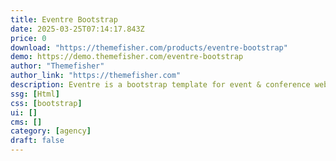 ```yaml
---
title: Eventre Bootstrap
date: 2025-03-25T07:14:17.843Z
price: 0
download: "https://themefisher.com/products/eventre-bootstrap"
demo: https://demo.themefisher.com/eventre-bootstrap
author: "Themefisher"
author_link: "https://themefisher.com"
description: Eventre is a bootstrap template for event & conference website.
ssg: [Html]
css: [bootstrap]
ui: []
cms: []
category: [agency]
draft: false
---
```

